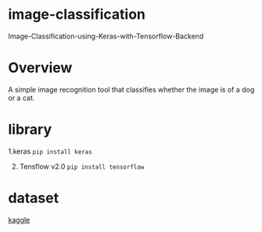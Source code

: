 # image-classification
Image-Classification-using-Keras-with-Tensorflow-Backend
# Overview
A simple image recognition tool that classifies whether the image is of a dog or a cat.
# library 
1.keras
`pip install keras`

2. Tensflow v2.0
`pip install tensorflow`
# dataset
[kaggle](https://www.kaggle.com/c/dogs-vs-cats-redux-kernels-edition)

